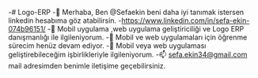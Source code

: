 -# Logo-ERP
-👋 Merhaba, Ben @Sefaekin beni daha iyi tanımak istersen linkedin hesabıma göz atabilirsin.
-https://www.linkedin.com/in/sefa-ekin-074b96151/
-👀 Mobil uygulama ,web uygulama geliştiriciliği ve Logo ERP danışmanlığı ile ilgileniyorum.
-🌱 Mobil ve web uygulamaları için öğrenme sürecim henüz devam ediyor.
-💞️ Mobil veya web uygulaması geliştirebileceğim işbirlikleriyle ilgileniyorum.
-📫 sefa.ekin34@gmail.com mail adresimden benimle iletişime geçebilirsiniz.
